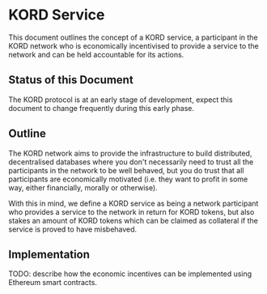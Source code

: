 # KORD Service

This document outlines the concept of a KORD service, a participant in the
KORD network who is economically incentivised to provide a service to the
network and can be held accountable for its actions.

## Status of this Document

The KORD protocol is at an early stage of development, expect this document to
change frequently during this early phase.

## Outline

The KORD network aims to provide the infrastructure to build distributed,
decentralised databases where you don't necessarily need to trust all the
participants in the network to be well behaved, but you do trust that all
participants are economically motivated (i.e. they want to profit in some
way, either financially, morally or otherwise).

With this in mind, we define a KORD service as being a network participant who
provides a service to the network in return for KORD tokens, but also stakes an
amount of KORD tokens which can be claimed as collateral if the service is
proved to have misbehaved.

## Implementation

TODO: describe how the economic incentives can be implemented using Ethereum
      smart contracts.
